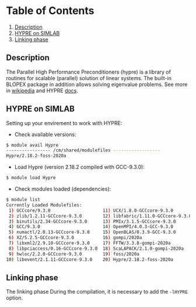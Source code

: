 # Table of Contents
1. [Description](#1)
2. [HYPRE on SIMLAB](#2)
3. [Linking phase](#3)

## Description <a name="1"></a>
The Parallel High Performance Preconditioners (hypre) is a library of routines for scalable (parallel) solution of linear systems. The built-in BLOPEX package in addition allows solving eigenvalue problems. See more in [wikipedia](https://en.wikipedia.org/wiki/Hypre) and HYPRE [docs](https://computing.llnl.gov/projects/hypre-scalable-linear-solvers-multigrid-methods).

## HYPRE on SIMLAB <a name="2"></a>
Setting up your envirement to work with HYPRE:

- Check available versions:
```sh
$ module avail Hypre
----------------- /cm/shared/modulefiles ------------------
Hypre/2.18.2-foss-2020a  
```
- Load Hypre (version 2.18.2 compiled with GCC-9.3.0):
```sh
$ module load Hypre
```
- Check modules loaded (dependencies):
```sh
$ module list
Currently Loaded Modulefiles:
 1) GCCcore/9.3.0                    11) UCX/1.8.0-GCCcore-9.3.0         
 2) zlib/1.2.11-GCCcore-9.3.0        12) libfabric/1.11.0-GCCcore-9.3.0  
 3) binutils/2.34-GCCcore-9.3.0      13) PMIx/3.1.5-GCCcore-9.3.0        
 4) GCC/9.3.0                        14) OpenMPI/4.0.3-GCC-9.3.0         
 5) numactl/2.0.13-GCCcore-9.3.0     15) OpenBLAS/0.3.9-GCC-9.3.0        
 6) XZ/5.2.5-GCCcore-9.3.0           16) gompi/2020a                     
 7) libxml2/2.9.10-GCCcore-9.3.0     17) FFTW/3.3.8-gompi-2020a          
 8) libpciaccess/0.16-GCCcore-9.3.0  18) ScaLAPACK/2.1.0-gompi-2020a     
 9) hwloc/2.2.0-GCCcore-9.3.0        19) foss/2020a                      
10) libevent/2.1.11-GCCcore-9.3.0    20) Hypre/2.18.2-foss-2020a         
```
## Linking phase <a name="3"></a>

The linking phase During the compilation, it is necessary to add the `-lHYPRE` option.
